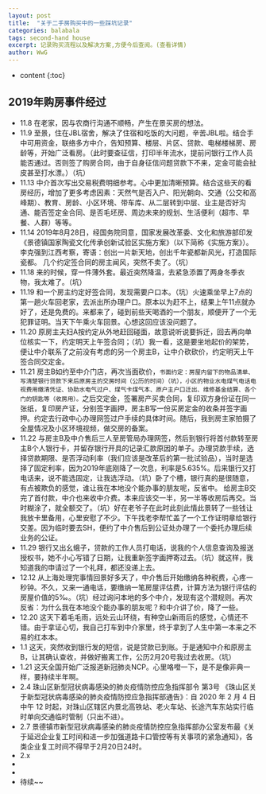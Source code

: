 ```yaml
---
layout: post
title:  "关于二手房购买中的一些踩坑记录"
categories: balabala
tags: second-hand house
excerpt: 记录购买流程以及解决方案,方便今后查阅。(查看详情)
author: WwG
---
```


* content
{:toc}


## 2019年购房事件经过

*  11.8 在老家，因与农商行沟通不顺畅，产生在景买房的想法。
*  11.9 至景，住在JBL宿舍，解决了住宿和吃饭的大问题，辛苦JBL啦。结合手中可用资金，联络多方中介，告知预算、楼层、片区、贷款、电梯楼梯房、房龄等，开始广泛看房。（此时要查征信，打印半年流水，提前问银行工作人员能否通过。否则签了购房合同，由于自身征信问题贷款下不来，定金可能会扯皮甚至打水漂。）（坑）
*  11.13 中介首次写出交易税费明细参考。心中更加清晰预算。结合这些天的看房经历，增加了更多考虑因素：天然气是否入户、阳光朝向、交通（公交和高峰期）、教育、房龄、小区环境、带车库、从二层转到中层、业主是否好沟通、能否签定金合同、是否毛坯房、周边未来的规划、生活便利（超市、早餐、人群）等等。
*  11.14 2019年8月28日，经国务院同意，国家发展改革委、文化和旅游部印发《景德镇国家陶瓷文化传承创新试验区实施方案》（以下简称《实施方案》）。李克强到江西考察，寄语：创出一片新天地，创出千年瓷都新风光，打造国际瓷都。 几个约定签合同的房主闻风，突然不卖了。（坑）
*  11.18 来的时候，穿一件薄外套。最近突然降温，去紧急添置了两身冬季衣物，我太难了。（坑）
*  11.19 和一个房主约定好签合同，发现需要户口本。（坑）火速乘坐早上7点的第一趟火车回老家，去派出所办理户口。原本以为赶不上，结果上午11点就办好了，还是免费的。来都来了，碰到前些天喝酒的一个朋友，顺便开了一个无犯罪证明。当天下午乘火车回景。心想这回应该没问题了。
*  11.20 原房主夫妇A按约定从外地赶回碰面，故意说听说要拆迁，回去再向单位核实一下，约定明天上午签合同；（坑）我一看，这是要坐地起价的架势，便让中介联系了之前没有考虑的另一个房主B，让中介砍砍价，约定明天上午签合同交定金。
*  11.21 房主B如约至中介门店，再次当面砍价，`书面约定：房屋内留下的物品清单、写清楚银行贷款下来后原房主的交房时间（公历的时间）（坑），小区的物业水电煤气电话电视费用缴清凭证、协助水电气过户、煤气卡煤气本、原户主户口迁出、维修基金结算、各个门的钥匙等（收房用）。`之后交定金，签署房产买卖合同，复印双方身份证在同一张纸，复印房产证，分别签字画押，房主B写一份买房定金的收条并签字画押。约定去行政中心办理网签过户手续的具体时间。随后，我到房主家拍摄了全屋情况及小区环境视频，做交房的备案。
*  11.22 与房主B及中介售后三人至房管局办理网签，然后到银行将首付款转至房主B个人银行卡，并留存银行开具的记录汇款原因的单子。办理贷款手续，选择贷款期限、是否浮动利率（我们应该是改革后的第一批试验品），当时是选择了固定利率，因为2019年底刚降了一次息，利率是5.635%。后来银行又打电话来，说不能选固定，让我选浮动。（坑）卧了个槽，银行真的是很随意，有点被欺负的感觉，谁让我在本地没个能办事的朋友呢，反省中。 给房主B交完了首付款，中介也来收中介费。本来应该交一半，另一半等收房后再交。当时糊涂了，就全额交了。（坑）好在老爷子在此时此刻此情此景转了一些钱让我放卡里备用，心里安慰了不少。下午找老李帮忙盖了一个工作证明章给银行交差。因为临时要去SH，便约了中介售后到公证处办理了一个委托办理后续业务的公证。
*  11.29 银行又出幺蛾子，贷款的工作人员打电话，说我的个人信息查询及报送授权书，她不小心写错了日期，让我重新签字画押寄过去。（坑）就这样，我知道我的申请过了一个礼拜，都还没递上去。
*  12.12 从上海处理完事情回景好多天了，中介售后开始缴纳各种税费，心疼一秒钟。不久，又来一通电话，要缴纳一笔房屋评估费，计算方法为银行评估的房屋价值的5‰。（坑）经过询问本地的多个中介，发现有这个潜规则。再次反省：为什么我在本地没个能办事的朋友呢？和中介讲了价，降了一些。
*  12.20 这天下着毛毛雨，远处云山环绕，有种空山新雨后的感觉，心情还不错。由于拿证心切，我自己打车到中介家里，终于拿到了人生中第一本来之不易的红本本。
*  1.1 这天，突然收到银行发的短信，说是贷款已到账。于是通知中介和原房主B，让其确认查收，并做好搬离工作，公历2月20号我过去收房。（坑）
*  1.21 这天全国开始广泛报道新冠肺炎NCP。心里咯噔一下，是不是像非典一样，要持续半年啊。
*  2.4 珠山区新型冠状病毒感染的肺炎疫情防控应急指挥部令 第3号 《珠山区关于新型冠状病毒感染的肺炎疫情防控应急指挥部通告》：自 2020 年 2 月 4 日中午 12 时起，对珠山区辖区内景北高铁站、老火车站、长途汽车东站实行临时单向交通临时管制（只出不进）。
*  2.7 景德镇市新型冠状病毒感染的肺炎疫情防控应急指挥部办公室发布最《关于延迟企业复工时间和进一步加强道路卡口管控等有关事项的紧急通知》，各类企业复工时间不得早于2月20日24时。
*  2.x 
*  
*  
*  待续~~






